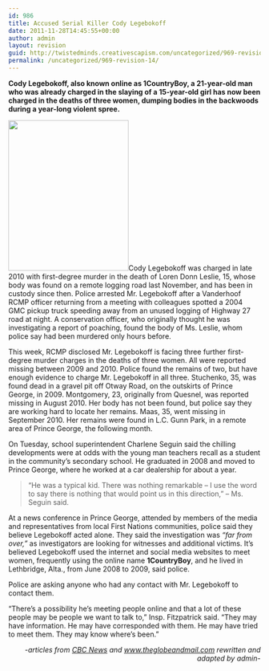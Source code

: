 ```yaml
---
id: 986
title: Accused Serial Killer Cody Legebokoff
date: 2011-11-28T14:45:55+00:00
author: admin
layout: revision
guid: http://twistedminds.creativescapism.com/uncategorized/969-revision-14/
permalink: /uncategorized/969-revision-14/
---
```

<p class="dropcap-first">
  <strong>Cody Legebokoff, also known online as 1CountryBoy, a 21-year-old man who was already charged in the slaying of a 15-year-old girl has now been charged in the deaths of three women, dumping bodies in the backwoods during a year-long violent spree.</strong>
</p>

[<img class="left size-medium wp-image-971" title="MURDERED-WOMEN" src="http://twistedminds.creativescapism.com/wordpress/wp-content/uploads/2011/11/CodyAlanLegebokoff-240x300.jpg" alt="" width="240" height="300" srcset="http://twistedminds.creativescapism.com/wp-content/uploads/2011/11/CodyAlanLegebokoff-240x300.jpg 240w, http://twistedminds.creativescapism.com/wp-content/uploads/2011/11/CodyAlanLegebokoff.jpg 300w" sizes="(max-width: 240px) 100vw, 240px" />](http://twistedminds.creativescapism.com/wordpress/wp-content/uploads/2011/11/CodyAlanLegebokoff.jpg)Cody Legebokoff was charged in late 2010 with first-degree murder in the death of Loren Donn Leslie, 15, whose body was found on a remote logging road last November, and has been in custody since then. Police arrested Mr. Legebokoff after a Vanderhoof RCMP officer returning from a meeting with colleagues spotted a 2004 GMC pickup truck speeding away from an unused logging of Highway 27 road at night. A conservation officer, who originally thought he was investigating a report of poaching, found the body of Ms. Leslie, whom police say had been murdered only hours before.

This week, RCMP disclosed Mr. Legebokoff is facing three further first-degree murder charges in the deaths of three women. All were reported missing between 2009 and 2010. Police found the remains of two, but have enough evidence to charge Mr. Legebokoff in all three. Stuchenko, 35, was found dead in a gravel pit off Otway Road, on the outskirts of Prince George, in 2009. Montgomery, 23, originally from Quesnel, was reported missing in August 2010. Her body has not been found, but police say they are working hard to locate her remains. Maas, 35, went missing in September 2010. Her remains were found in L.C. Gunn Park, in a remote area of Prince George, the following month.

On Tuesday, school superintendent Charlene Seguin said the chilling developments were at odds with the young man teachers recall as a student in the community’s secondary school. He graduated in 2008 and moved to Prince George, where he worked at a car dealership for about a year.

> &#8220;He was a typical kid. There was nothing remarkable – I use the word to say there is nothing that would point us in this direction,&#8221; &#8211; Ms. Seguin said.

At a news conference in Prince George, attended by members of the media and representatives from local First Nations communities, police said they believe Legebokoff acted alone. They said the investigation was _&#8220;far from over,&#8221;_ as investigators are looking for witnesses and additional victims. It&#8217;s believed Legebokoff used the internet and social media websites to meet women, frequently using the online name **1CountryBoy**, and he lived in Lethbridge, Alta., from June 2008 to 2009, said police.

Police are asking anyone who had any contact with Mr. Legebokoff to contact them.

<div id="quote">
  &#8220;There&#8217;s a possibility he&#8217;s meeting people online and that a lot of these people may be people we want to talk to,&#8221; Insp. Fitzpatrick said. &#8220;They may have information. He may have corresponded with them. He may have tried to meet them. They may know where&#8217;s been.&#8221;
</div>

<p style="text-align: right;">
  <em>-articles from <a title="CBC News" href="http://www.cbc.ca/news/credit.html">CBC News</a> and <a title="theglobeandmail.com" href="http://www.theglobeandmail.com">www.theglobeandmail.com</a> rewritten and adapted by admin-</em>
</p>